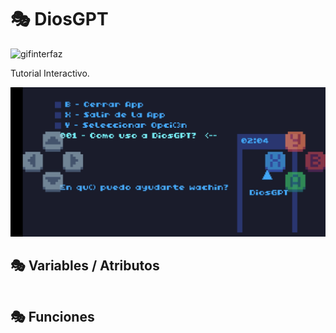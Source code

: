 # 🎭 DiosGPT

![gifinterfaz](./Imagenes/diosgpt.gif)

Tutorial Interactivo.

![interfaz](./Imagenes/diosgpt.jpg)

## 🎭 Variables / Atributos

```

```

## 🎭 Funciones